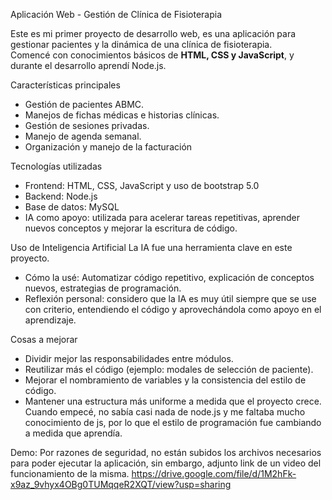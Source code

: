Aplicación Web - Gestión de Clínica de Fisioterapia

Este es mi primer proyecto de desarrollo web, es una aplicación para gestionar pacientes y la dinámica de una clínica de fisioterapia.  
Comencé con conocimientos básicos de **HTML, CSS y JavaScript**, y durante el desarrollo aprendí Node.js.

Características principales
- Gestión de pacientes ABMC.
- Manejos de fichas médicas e historias clínicas.
- Gestión de sesiones privadas.
- Manejo de agenda semanal.
- Organización y manejo de la facturación

Tecnologías utilizadas
- Frontend: HTML, CSS, JavaScript y uso de bootstrap 5.0
- Backend: Node.js
- Base de datos: MySQL  
- IA como apoyo: utilizada para acelerar tareas repetitivas, aprender nuevos conceptos y mejorar la escritura de código.  

Uso de Inteligencia Artificial
La IA fue una herramienta clave en este proyecto.  
- Cómo la usé: Automatizar código repetitivo, explicación de conceptos nuevos, estrategias de programación.
- Reflexión personal: considero que la IA es muy útil siempre que se use con criterio, entendiendo el código y aprovechándola como apoyo en el aprendizaje.  

Cosas a mejorar
- Dividir mejor las responsabilidades entre módulos.  
- Reutilizar más el código (ejemplo: modales de selección de paciente).  
- Mejorar el nombramiento de variables y la consistencia del estilo de código.  
- Mantener una estructura más uniforme a medida que el proyecto crece. Cuando empecé,
no sabía casi nada de node.js y me faltaba mucho conocimiento de js, por lo que el estilo de programación fue cambiando a medida que aprendía.  

Demo:
Por razones de seguridad, no están subidos los archivos necesarios para poder ejecutar la aplicación, sin embargo, adjunto link de un video del
funcionamiento de la misma.
https://drive.google.com/file/d/1M2hFk-x9az_9vhyx4OBg0TUMqqeR2XQT/view?usp=sharing
